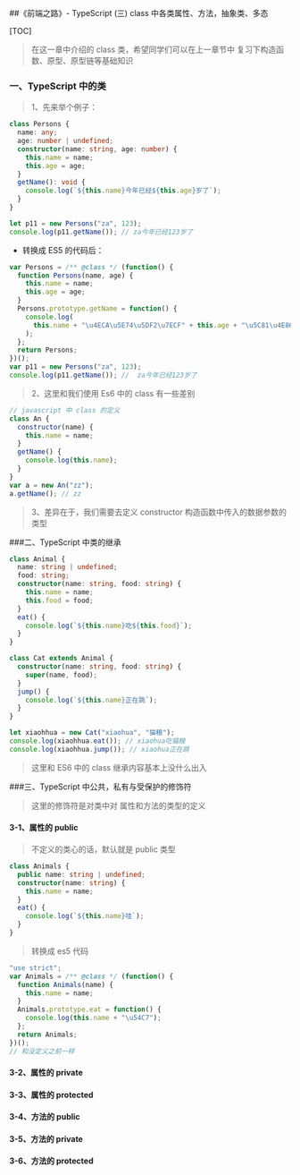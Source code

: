 ##《前端之路》- TypeScript (三) class 中各类属性、方法，抽象类、多态

[TOC]

> 在这一章中介绍的 class 类，希望同学们可以在上一章节中 复习下构造函数、原型、原型链等基础知识

### 一、TypeScript 中的类

> 1、先来举个例子：

```typescript
class Persons {
  name: any;
  age: number | undefined;
  constructor(name: string, age: number) {
    this.name = name;
    this.age = age;
  }
  getName(): void {
    console.log(`${this.name}今年已经${this.age}岁了`);
  }
}

let p11 = new Persons("za", 123);
console.log(p11.getName()); // za今年已经123岁了
```

- 转换成 ES5 的代码后：

```javascript
var Persons = /** @class */ (function() {
  function Persons(name, age) {
    this.name = name;
    this.age = age;
  }
  Persons.prototype.getName = function() {
    console.log(
      this.name + "\u4ECA\u5E74\u5DF2\u7ECF" + this.age + "\u5C81\u4E86"
    );
  };
  return Persons;
})();
var p11 = new Persons("za", 123);
console.log(p11.getName()); //  za今年已经123岁了
```

> 2、这里和我们使用 Es6 中的 class 有一些差别

```javascript
// javascript 中 class 的定义
class An {
  constructor(name) {
    this.name = name;
  }
  getName() {
    console.log(this.name);
  }
}
var a = new An("zz");
a.getName(); // zz
```

> 3、差异在于，我们需要去定义 constructor 构造函数中传入的数据参数的类型

###二、TypeScript 中类的继承

```typescript
class Animal {
  name: string | undefined;
  food: string;
  constructor(name: string, food: string) {
    this.name = name;
    this.food = food;
  }
  eat() {
    console.log(`${this.name}吃${this.food}`);
  }
}

class Cat extends Animal {
  constructor(name: string, food: string) {
    super(name, food);
  }
  jump() {
    console.log(`${this.name}正在跳`);
  }
}

let xiaohhua = new Cat("xiaohua", "猫粮");
console.log(xiaohhua.eat()); // xiaohua吃猫粮
console.log(xiaohhua.jump()); // xiaohua正在跳
```

> 这里和 ES6 中的 class 继承内容基本上没什么出入

###三、TypeScript 中公共，私有与受保护的修饰符

> 这里的修饰符是对类中对 属性和方法的类型的定义

#### 3-1、属性的 public

> 不定义的类心的话，默认就是 public 类型

```typescript
class Animals {
  public name: string | undefined;
  constructor(name: string) {
    this.name = name;
  }
  eat() {
    console.log(`${this.name}哇`);
  }
}
```

> 转换成 es5 代码

```javascript
"use strict";
var Animals = /** @class */ (function() {
  function Animals(name) {
    this.name = name;
  }
  Animals.prototype.eat = function() {
    console.log(this.name + "\u54C7");
  };
  return Animals;
})();
// 和没定义之前一样
```

#### 3-2、属性的 private

#### 3-3、属性的 protected

#### 3-4、方法的 public

#### 3-5、方法的 private

#### 3-6、方法的 protected
